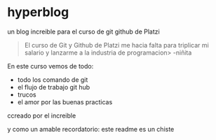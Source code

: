 # hyperblog
un blog increible para el curso de git github de Platzi
>El curso de Git y Github de Platzi me hacia falta para  triplicar mi salario y lanzarme a la industria de programacion> -niñita

En este curso vemos de todo:
- todo los comando de git
- el flujo de trabajo git hub
- trucos
- el amor por las buenas practicas

ccreado por el increible

y como un amable recordatorio: este readme es un chiste
